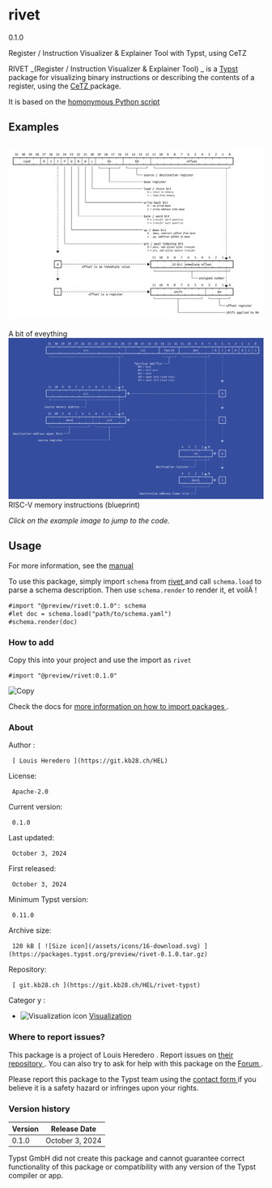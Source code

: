 #  rivet

0.1.0

Register / Instruction Visualizer & Explainer Tool with Typst, using CeTZ

RIVET _(Register / Instruction Visualizer & Explainer Tool) _ is a [ Typst
](https://typst.app/) package for visualizing binary instructions or
describing the contents of a register, using the [ CeTZ
](https://typst.app/universe/package/cetz) package.

It is based on the [ homonymous Python script
](https://git.kb28.ch/HEL/rivet/)

##  Examples

[
![](https://github.com/typst/packages/raw/main/packages/preview/rivet/0.1.0/gallery/example1.png)
](https://github.com/typst/packages/raw/main/packages/preview/rivet/0.1.0/gallery/example1.typ)  
---  
A bit of eveything  
[
![](https://github.com/typst/packages/raw/main/packages/preview/rivet/0.1.0/gallery/example2.png)
](https://github.com/typst/packages/raw/main/packages/preview/rivet/0.1.0/gallery/example2.typ)  
RISC-V memory instructions (blueprint)  
  
_Click on the example image to jump to the code._

##  Usage

For more information, see the [ manual
](https://github.com/typst/packages/raw/main/packages/preview/rivet/0.1.0/manual.pdf)

To use this package, simply import ` schema ` from [ rivet
](https://typst.app/universe/package/rivet) and call ` schema.load ` to parse
a schema description. Then use ` schema.render ` to render it, et voilÃ !

    
    
    #import "@preview/rivet:0.1.0": schema
    #let doc = schema.load("path/to/schema.yaml")
    #schema.render(doc)
    

###  How to add

Copy this into your project and use the import as  ` rivet `

    
    
    #import "@preview/rivet:0.1.0"

![Copy](/assets/icons/16-copy.svg)

Check the docs for  [ more information on how to import packages
](https://typst.app/docs/reference/scripting/#packages) .

###  About

Author  :

     [ Louis Heredero ](https://git.kb28.ch/HEL)
License:

     Apache-2.0 
Current version:

     0.1.0 
Last updated:

     October 3, 2024 
First released:

     October 3, 2024 
Minimum Typst version:

     0.11.0 
Archive size:

     120 kB [ ![Size icon](/assets/icons/16-download.svg) ](https://packages.typst.org/preview/rivet-0.1.0.tar.gz)
Repository:

     [ git.kb28.ch ](https://git.kb28.ch/HEL/rivet-typst)
Categor  y  :

    

  * ![Visualization icon](/assets/icons/16-chart.svg) [ Visualization ](https://typst.app/universe/search/?category=visualization)

###  Where to report issues?

This  package  is a project of  Louis Heredero  .  Report issues on  [ their
repository ](https://git.kb28.ch/HEL/rivet-typst) .  You can also try to ask
for help with this  package  on the  [ Forum ](https://forum.typst.app) .

Please report this  package  to the Typst team using the  [ contact form
](https://typst.app/contact) if you believe it is a safety hazard or infringes
upon your rights.

###  Version history

Version  |  Release Date   
---|---  
0.1.0  |  October 3, 2024   
  
Typst GmbH did not create this  package  and cannot guarantee correct
functionality of this  package  or compatibility with any version of the Typst
compiler or app.

